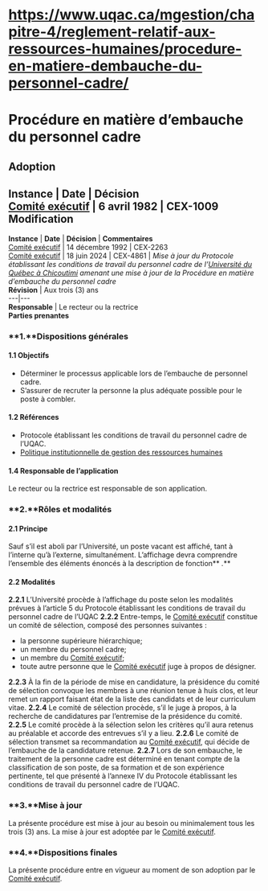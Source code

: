 # https://www.uqac.ca/mgestion/chapitre-4/reglement-relatif-aux-ressources-humaines/procedure-en-matiere-dembauche-du-personnel-cadre/

# Procédure en matière d’embauche du personnel cadre
**Adoption**  
---  
**Instance** | **Date** | **Décision**  
[Comité exécutif](https://www.uqac.ca/mgestion/chapitre-4/reglement-relatif-aux-ressources-humaines/procedure-en-matiere-dembauche-du-personnel-cadre/<https:/www.uqac.ca/mgestion/lexique/comite-executif/>) | 6 avril 1982 | CEX-1009  
**Modification**  
---  
**Instance** | **Date** | **Décision** | **Commentaires**  
[Comité exécutif](https://www.uqac.ca/mgestion/chapitre-4/reglement-relatif-aux-ressources-humaines/procedure-en-matiere-dembauche-du-personnel-cadre/<https:/www.uqac.ca/mgestion/lexique/comite-executif/>) | 14 décembre 1992 | CEX-2263  
[Comité exécutif](https://www.uqac.ca/mgestion/chapitre-4/reglement-relatif-aux-ressources-humaines/procedure-en-matiere-dembauche-du-personnel-cadre/<https:/www.uqac.ca/mgestion/lexique/comite-executif/>) | 18 juin 2024 | CEX-4861 | _Mise à jour du Protocole établissant les conditions de travail du personnel cadre de l’[Université du Québec à Chicoutimi](https://www.uqac.ca/mgestion/chapitre-4/reglement-relatif-aux-ressources-humaines/procedure-en-matiere-dembauche-du-personnel-cadre/<https:/www.uqac.ca/mgestion/lexique/universite-du-quebec-a-chicoutimi/>) amenant une mise à jour de la Procédure en matière d’embauche du personnel cadre_  
**Révision** | Aux trois (3) ans  
---|---  
**Responsable** | Le recteur ou la rectrice  
**Parties prenantes**  
### **1.****Dispositions générales**
#### **1.1 Objectifs**
  * Déterminer le processus applicable lors de l’embauche de personnel cadre.
  * S’assurer de recruter la personne la plus adéquate possible pour le poste à combler.


#### **1.2 Références**
  * Protocole établissant les conditions de travail du personnel cadre de l’UQAC.
  * [Politique institutionnelle de gestion des ressources humaines](https://www.uqac.ca/mgestion/chapitre-4/reglement-relatif-aux-ressources-humaines/procedure-en-matiere-dembauche-du-personnel-cadre/<https:/www.uqac.ca/mgestion/?s=ressources>)


#### **1.4 Responsable de l’application**
Le recteur ou la rectrice est responsable de son application.
### **2.****Rôles et modalités**
#### 2.1 Principe
Sauf s’il est aboli par l’Université, un poste vacant est affiché, tant à l’interne qu’à l’externe, simultanément. L’affichage devra comprendre l’ensemble des éléments énoncés à la description de fonction** _._**
#### 2.2 Modalités
**2.2.1** L’Université procède à l’affichage du poste selon les modalités prévues à l’article 5 du Protocole établissant les conditions de travail du personnel cadre de l’UQAC
**2.2.2** Entre-temps, le [Comité exécutif](https://www.uqac.ca/mgestion/chapitre-4/reglement-relatif-aux-ressources-humaines/procedure-en-matiere-dembauche-du-personnel-cadre/<https:/www.uqac.ca/mgestion/lexique/comite-executif/>) constitue un comité de sélection, composé des personnes suivantes :
  * la personne supérieure hiérarchique;
  * un membre du personnel cadre;
  * un membre du [Comité exécutif](https://www.uqac.ca/mgestion/chapitre-4/reglement-relatif-aux-ressources-humaines/procedure-en-matiere-dembauche-du-personnel-cadre/<https:/www.uqac.ca/mgestion/lexique/comite-executif/>);
  * toute autre personne que le [Comité exécutif](https://www.uqac.ca/mgestion/chapitre-4/reglement-relatif-aux-ressources-humaines/procedure-en-matiere-dembauche-du-personnel-cadre/<https:/www.uqac.ca/mgestion/lexique/comite-executif/>) juge à propos de désigner.


**2.2.3** À la fin de la période de mise en candidature, la présidence du comité de sélection convoque les membres à une réunion tenue à huis clos, et leur remet un rapport faisant état de la liste des candidats et de leur curriculum vitae.
**2.2.4** Le comité de sélection procède, s’il le juge à propos, à la recherche de candidatures par l’entremise de la présidence du comité.
**2.2.5** Le comité procède à la sélection selon les critères qu’il aura retenus au préalable et accorde des entrevues s’il y a lieu.
**2.2.6** Le comité de sélection transmet sa recommandation au [Comité exécutif](https://www.uqac.ca/mgestion/chapitre-4/reglement-relatif-aux-ressources-humaines/procedure-en-matiere-dembauche-du-personnel-cadre/<https:/www.uqac.ca/mgestion/lexique/comite-executif/>), qui décide de l’embauche de la candidature retenue.
**2.2.7** Lors de son embauche, le traitement de la personne cadre est déterminé en tenant compte de la classification de son poste, de sa formation et de son expérience pertinente, tel que présenté à l’annexe IV du Protocole établissant les conditions de travail du personnel cadre de l’UQAC.
### **3.****Mise à jour**
La présente procédure est mise à jour au besoin ou minimalement tous les trois (3) ans. La mise à jour est adoptée par le [Comité exécutif](https://www.uqac.ca/mgestion/chapitre-4/reglement-relatif-aux-ressources-humaines/procedure-en-matiere-dembauche-du-personnel-cadre/<https:/www.uqac.ca/mgestion/lexique/comite-executif/>).
### **4.****Dispositions finales**
La présente procédure entre en vigueur au moment de son adoption par le [Comité exécutif](https://www.uqac.ca/mgestion/chapitre-4/reglement-relatif-aux-ressources-humaines/procedure-en-matiere-dembauche-du-personnel-cadre/<https:/www.uqac.ca/mgestion/lexique/comite-executif/>).
